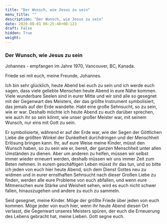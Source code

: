 ```yaml
---
title: "Der Wunsch, wie Jesus zu sein"
menu_title: ""
description: "Der Wunsch, wie Jesus zu sein"
date: 2020-08-01 06:25:48+00:123
draft: False
hidden: True
weight:
---
```

### Der Wunsch, wie Jesus zu sein

Johannes - empfangen im Jahre 1970, Vancouver, BC, Kanada.

Friede sei mit euch, meine Freunde, Johannes.

Ich bin sehr glücklich, heute Abend bei euch zu sein und ich werde euch sagen, dass viele geliebte Menschen heute Abend in eure Nähe kommen. Viele wunderbare Seelen sind in eurer Mitte und wir sind alle so gesegnet mit der Gegenwart des Meisters, der das größte Instrument symbolisiert, das jemals auf der Erde wandelte. Habt eine große Sehnsucht, so zu sein, wie er war. Deshalb möchte ich heute Abend zu euch darüber sprechen, wie auch ihr so sein könnt, wie unser großer Meister war, mit seinem Wunsch, nur eins mit Gott zu sein.

Er symbolisierte, während er auf der Erde war, wie der Segen der Göttlichen Liebe die größten Winkel der Dunkelheit durchdringen und der Menschheit Erlösung bringen kann. Ihr, auf eure Weise meine Kinder, müsst den Wunsch haben, so zu sein wie er, bereit, der ganzen Menschheit unter allen Umständen zu dienen. Aber um anderen zu helfen, müssen wir selbst immer wieder erneuert werden, deshalb müssen wir uns immer Zeit zum Beten nehmen. In eurem geschäftigen Leben müsst ihr das tun, und so bitte ich jeden von euch hier heute Abend, sich dem Dienst Gottes neu zu widmen und in eurer ernsthaften Sehnsucht nach dieser Großen Liebe zu finden, werden alle eure Probleme von euch abfallen, und wenn eure Mitmenschen eure Stärke und Weisheit sehen, wird es euch nicht schwer fallen, hinauszugehen und andere zu euch zu sammeln.

Seid gesegnet, meine Kinder. Möge der größte Friede über jeden von euch kommen. Möge jeder von euch hier, wenn ihr heute Abend diesen Ort verlasst, die Gegenwart unseres Meisters spüren, der euch die Erneuerung des Lebens gebracht hat, meine Lieben. Gott segne euch.
